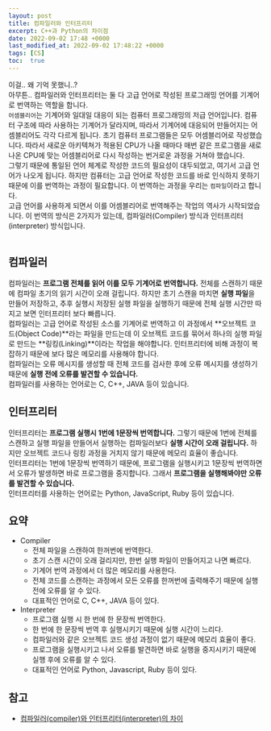 ```yaml
---
layout: post
title: 컴파일러와 인터프리터
excerpt: C++과 Python의 차이점
date: 2022-09-02 17:48 +0000
last_modified_at: 2022-09-02 17:48:22 +0000
tags: [CS]
toc:  true
---
```


이걸.. 왜 기억 못했니..?<br>
아무튼.. 컴파일러와 인터프리터는 둘 다 고급 언어로 작성된 프로그래밍 언어를 기계어로 번역하는 역할을 합니다.<br>
``어셈블리어``는 기계어와 일대일 대응이 되는 컴퓨터 프로그래밍의 저급 언어입니다. 컴퓨터 구조에 따라 사용하는 기계어가 달라지며, 따라서 기계어에 대응되어 만들어지는 어셈블리어도 각각 다르게 됩니다. 초기 컴퓨터 프로그램들은 모두 어셈블리어로 작성했습니다. 따라서 새로운 아키텍쳐가 적용된 CPU가 나올 때마다 매번 같은 프로그램을 새로 나온 CPU에 맞는 어셈블리어로 다시 작성하는 번거로운 과정을 거쳐야 했습니다.<br>
그렇기 때문에 통일된 언어 체계로 작성한 코드의 필요성이 대두되었고, 여기서 고급 언어가 나오게 됩니다. 하지만 컴퓨터는 고급 언어로 작성한 코드를 바로 인식하지 못하기 때문에 이를 번역하는 과정이 필요합니다. 이 번역하는 과정을 우리는 ``컴파일``이라고 합니다.<br>
고급 언어를 사용하게 되면서 이를 어셈블리어로 번역해주는 작업의 역사가 시작되었습니다. 이 번역의 방식은 2가지가 있는데, 컴파일러(Compiler) 방식과 인터프리터(interpreter) 방식입니다.
<br><br>

## 컴파일러

컴파일러는 **프로그램 전체를 읽어 이를 모두 기계어로 번역합니다.** 전체를 스캔하기 때문에 컴파일 초기의 읽기 시간이 오래 걸립니다. 하지만 초기 스캔을 마치면 **실행 파일**을 만들어 저장하고, 추후 실행시 저장된 실행 파일을 실행하기 때문에 전체 실행 시간만 따지고 보면 인터프리터 보다 빠릅니다.<br>
컴파일러는 고급 언어로 작성된 소스를 기계어로 번역하고 이 과정에서 **오브젝트 코드(Object Code)**라는 파일을 만드는데 이 오브젝트 코드를 묶어서 하나의 실행 파일로 만드는 **링킹(Linking)**이라는 작업을 해야합니다. 인터프리터에 비해 과정이 복잡하기 때문에 보다 많은 메모리를 사용해야 합니다.<br>
컴파일러는 오류 메시지를 생성할 때 전체 코드를 검사한 후에 오류 메시지를 생성하기 때문에 **실행 전에 오류를 발견할 수 있습니다.**<br>
컴파일러를 사용하는 언어로는 C, C++, JAVA 등이 있습니다.

## 인터프리터

인터프리터는 **프로그램 실행시 1번에 1문장씩 번역합니다.** 그렇기 때문에 1번에 전체를 스캔하고 실행 파일을 만들어서 실행하는 컴파일러보다 **실행 시간이 오래 걸립니다.** 하지만 오브젝트 코드나 링킹 과정을 거치지 않기 때문에 메모리 효율이 좋습니다.<br>
인터프리터는 1번에 1문장씩 번역하기 때문에, 프로그램을 실행시키고 1문장씩 번역하면서 오류가 발생하면 바로 프로그램을 중지합니다. 그래서 **프로그램을 실행해봐야만 오류를 발견할 수 있습니다.**<br>
인터프리터를 사용하는 언어로는 Python, JavaScript, Ruby 등이 있습니다.

## 요약

- Compiler
    - 전체 파일을 스캔하여 한꺼번에 번역한다.
    - 초기 스캔 시간이 오래 걸리지만, 한번 실행 파일이 만들어지고 나면 빠르다.
    - 기계어 번역 과정에서 더 많은 메모리를 사용한다.
    - 전체 코드를 스캔하는 과정에서 모든 오류를 한꺼번에 출력해주기 때문에 실행 전에 오류를 알 수 있다.
    - 대표적인 언어로 C, C++, JAVA 등이 있다.
- Interpreter
    - 프로그램 실행 시 한 번에 한 문장씩 번역한다.
    - 한 번에 한 문장씩 번역 후 실행시키기 때문에 실행 시간이 느리다.
    - 컴파일러와 같은 오브젝트 코드 생성 과정이 없기 때문에 메모리 효율이 좋다.
    - 프로그램을 실행시키고 나서 오류를 발견하면 바로 실행을 중지시키기 때문에 실행 후에 오류를 알 수 있다.
    - 대표적인 언어로 Python, Javascript, Ruby 등이 있다.

## 참고

- [컴파일러(compiler)와 인터프리터(interpreter)의 차이](https://velog.io/@jhur98/%EC%BB%B4%ED%8C%8C%EC%9D%BC%EB%9F%ACcompiler%EC%99%80-%EC%9D%B8%ED%84%B0%ED%94%84%EB%A6%AC%ED%84%B0interpreter%EC%9D%98-%EC%B0%A8%EC%9D%B4)

